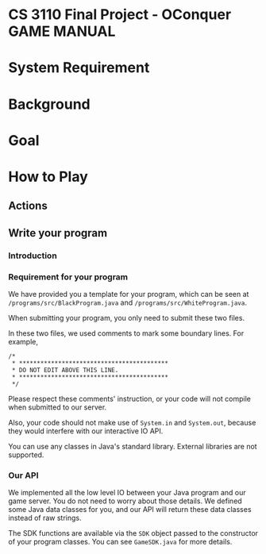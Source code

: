 # CS 3110 Final Project - OConquer GAME MANUAL

# System Requirement

# Background

# Goal

# How to Play


## Actions

<!-- ------------------------- -->
## Write your program

### Introduction



### Requirement for your program

We have provided you a template for your program, which can be seen at
`/programs/src/BlackProgram.java` and `/programs/src/WhiteProgram.java`.

When submitting your program, you only need to submit these two files.

In these two files, we used comments to mark some boundary lines. For example,

```
/*
 * ******************************************
 * DO NOT EDIT ABOVE THIS LINE.
 * ******************************************
 */
```

Please respect these comments' instruction, or your code will not compile when
submitted to our server.

Also, your code should not make use of `System.in` and `System.out`, because
they would interfere with our interactive IO API.

You can use any classes in Java's standard library. External libraries are not
supported.

### Our API

We implemented all the low level IO between your Java program and our game
server. You do not need to worry about those details. We defined some Java data
classes for you, and our API will return these data classes instead of raw
strings.

The SDK functions are available via the `SDK` object passed to the constructor
of your program classes. You can see `GameSDK.java` for more details.

